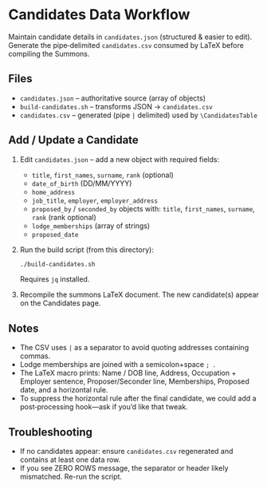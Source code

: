 # Candidates Data Workflow

Maintain candidate details in `candidates.json` (structured & easier to edit). Generate the pipe‑delimited `candidates.csv` consumed by LaTeX before compiling the Summons.

## Files
- `candidates.json` – authoritative source (array of objects)
- `build-candidates.sh` – transforms JSON -> `candidates.csv`
- `candidates.csv` – generated (pipe `|` delimited) used by `\CandidatesTable`

## Add / Update a Candidate
1. Edit `candidates.json` – add a new object with required fields:
   - `title`, `first_names`, `surname`, `rank` (optional)
   - `date_of_birth` (DD/MM/YYYY)
   - `home_address`
   - `job_title`, `employer`, `employer_address`
   - `proposed_by` / `seconded_by` objects with: `title`, `first_names`, `surname`, `rank` (rank optional)
   - `lodge_memberships` (array of strings)
   - `proposed_date`

2. Run the build script (from this directory):
   ```bash
   ./build-candidates.sh
   ```
   Requires `jq` installed.

3. Recompile the summons LaTeX document. The new candidate(s) appear on the Candidates page.

## Notes
- The CSV uses `|` as a separator to avoid quoting addresses containing commas.
- Lodge memberships are joined with a semicolon+space `; `.
- The LaTeX macro prints: Name / DOB line, Address, Occupation + Employer sentence, Proposer/Seconder line, Memberships, Proposed date, and a horizontal rule.
- To suppress the horizontal rule after the final candidate, we could add a post‑processing hook—ask if you’d like that tweak.

## Troubleshooting
- If no candidates appear: ensure `candidates.csv` regenerated and contains at least one data row.
- If you see ZERO ROWS message, the separator or header likely mismatched. Re-run the script.
